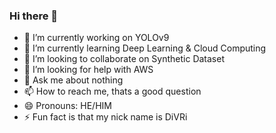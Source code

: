 ### Hi there 👋

- 🔭 I’m currently working on YOLOv9
- 🌱 I’m currently learning Deep Learning & Cloud Computing
- 👯 I’m looking to collaborate on Synthetic Dataset
- 🤔 I’m looking for help with AWS
- 💬 Ask me about nothing
- 📫 How to reach me, thats a good question
- 😄 Pronouns: HE/HIM
- ⚡ Fun fact is that my nick name is DiVRi
